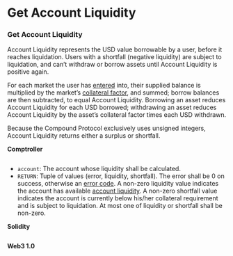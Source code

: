 # Get Account Liquidity

### Get Account Liquidity <a href="#account-liquidity" id="account-liquidity"></a>

Account Liquidity represents the USD value borrowable by a user, before it reaches liquidation. Users with a shortfall (negative liquidity) are subject to liquidation, and can’t withdraw or borrow assets until Account Liquidity is positive again.

For each market the user has [entered](https://docs.compound.finance/v2/comptroller#enter-markets) into, their supplied balance is multiplied by the market’s [collateral factor](https://docs.compound.finance/v2/comptroller#collateral-factor), and summed; borrow balances are then subtracted, to equal Account Liquidity. Borrowing an asset reduces Account Liquidity for each USD borrowed; withdrawing an asset reduces Account Liquidity by the asset’s collateral factor times each USD withdrawn.

Because the Compound Protocol exclusively uses unsigned integers, Account Liquidity returns either a surplus or shortfall.

**Comptroller**

```solidity
```

* `account`: The account whose liquidity shall be calculated.
* `RETURN`: Tuple of values (error, liquidity, shortfall). The error shall be 0 on success, otherwise an [error code](https://docs.compound.finance/v2/comptroller#error-codes). A non-zero liquidity value indicates the account has available [account liquidity](https://docs.compound.finance/v2/comptroller#account-liquidity). A non-zero shortfall value indicates the account is currently below his/her collateral requirement and is subject to liquidation. At most one of liquidity or shortfall shall be non-zero.

**Solidity**

```solidity
```

**Web3 1.0**

```js
```
